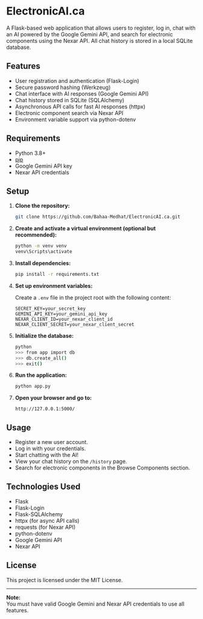 # ElectronicAI.ca

A Flask-based web application that allows users to register, log in, chat with an AI powered by the Google Gemini API, and search for electronic components using the Nexar API. All chat history is stored in a local SQLite database.

## Features

- User registration and authentication (Flask-Login)
- Secure password hashing (Werkzeug)
- Chat interface with AI responses (Google Gemini API)
- Chat history stored in SQLite (SQLAlchemy)
- Asynchronous API calls for fast AI responses (httpx)
- Electronic component search via Nexar API
- Environment variable support via python-dotenv

## Requirements

- Python 3.8+
- [pip](https://pip.pypa.io/en/stable/)
- Google Gemini API key
- Nexar API credentials

## Setup

1. **Clone the repository:**
    ```sh
    git clone https://github.com/Bahaa-Medhat/ElectronicAI.ca.git
    ```

2. **Create and activate a virtual environment (optional but recommended):**
    ```sh
    python -m venv venv
    venv\Scripts\activate
    ```

3. **Install dependencies:**
    ```sh
    pip install -r requirements.txt
    ```

4. **Set up environment variables:**

    Create a `.env` file in the project root with the following content:
    ```
    SECRET_KEY=your_secret_key
    GEMINI_API_KEY=your_gemini_api_key
    NEXAR_CLIENT_ID=your_nexar_client_id
    NEXAR_CLIENT_SECRET=your_nexar_client_secret
    ```

5. **Initialize the database:**
    ```sh
    python
    >>> from app import db
    >>> db.create_all()
    >>> exit()
    ```

6. **Run the application:**
    ```sh
    python app.py
    ```

7. **Open your browser and go to:**
    ```
    http://127.0.0.1:5000/
    ```

## Usage

- Register a new user account.
- Log in with your credentials.
- Start chatting with the AI!
- View your chat history on the `/history` page.
- Search for electronic components in the Browse Components section.

## Technologies Used

- Flask
- Flask-Login
- Flask-SQLAlchemy
- httpx (for async API calls)
- requests (for Nexar API)
- python-dotenv
- Google Gemini API
- Nexar API

## License

This project is licensed under the MIT License.

---

**Note:**  
You must have valid Google Gemini and Nexar API credentials to use all features.